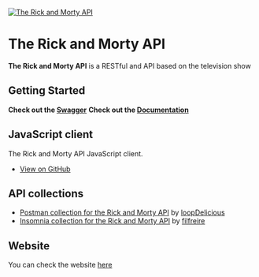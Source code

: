 [![The Rick and Morty API](https://repository-images.githubusercontent.com/120371205/b6740400-92d4-11ea-8a13-d5f6e0558e9b)](https://rickandmortyapi.com)

# The Rick and Morty API

**The Rick and Morty API** is a RESTful and API based on the television show 

## Getting Started
**Check out the [Swagger](https://rickandmorty-api.herokuapp.com/swagger-ui/index.html)**
**Check out the [Documentation](https://rickandmortyapi.com/documentation/)**

## JavaScript client
The Rick and Morty API JavaScript client. 

- [View on GitHub](https://github.com/fabriciossouza/rickandmorty-web)

## API collections
- [Postman collection for the Rick and Morty API](https://github.com/loopDelicious/rick-and-morty-postman) by [loopDelicious](https://github.com/loopDelicious)
- [Insomnia collection for the Rick and Morty API](https://github.com/filfreire/rick-and-morty-insomnia) by [filfreire](https://github.com/filfreire)

## Website
You can check the website [here](https://rickandmorty.herokuapp.com)
